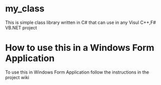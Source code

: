 # my_class

This is simple class library written in C# that can use in any Visul C++,F# VB.NET project

# How to use this in a Windows Form Application
To use this in Windows Form Application follow the instructions in the project wiki

